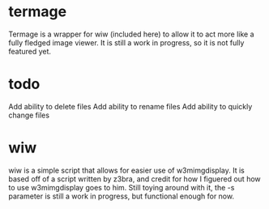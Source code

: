 termage
=======

Termage is a wrapper for wiw (included here) to allow it to act more like a fully fledged image viewer. It is still a work in progress, so it is not fully featured yet.

todo
=======
Add ability to delete files
Add ability to rename files
Add ability to quickly change files

wiw
=======
wiw is a simple script that allows for easier use of w3mimgdisplay. It is based off of a script written by z3bra, and credit for how I figuered out how to use w3mimgdisplay goes to him. Still toying around with it, the -s parameter is still a work in progress, but functional enough for now.
